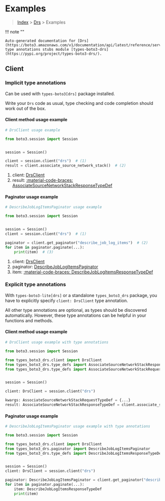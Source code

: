 # Examples

> [Index](../README.md) > [Drs](./README.md) > Examples

!!! note ""

    Auto-generated documentation for [Drs](https://boto3.amazonaws.com/v1/documentation/api/latest/reference/services/drs.html#drs)
    type annotations stubs module [types-boto3-drs](https://pypi.org/project/types-boto3-drs/).

## Client

### Implicit type annotations

Can be used with `types-boto3[drs]` package installed.

Write your `Drs` code as usual,
type checking and code completion should work out of the box.


#### Client method usage example

```python
# DrsClient usage example

from boto3.session import Session


session = Session()

client = session.client("drs")  # (1)
result = client.associate_source_network_stack()  # (2)
```

1. client: [DrsClient](./client.md)
2. result: [:material-code-braces: AssociateSourceNetworkStackResponseTypeDef](./type_defs.md#associatesourcenetworkstackresponsetypedef)



#### Paginator usage example

```python
# DescribeJobLogItemsPaginator usage example

from boto3.session import Session


session = Session()
client = session.client("drs")  # (1)

paginator = client.get_paginator("describe_job_log_items")  # (2)
for item in paginator.paginate(...):
    print(item)  # (3)
```

1. client: [DrsClient](./client.md)
2. paginator: [DescribeJobLogItemsPaginator](./paginators.md#describejoblogitemspaginator)
3. item: [:material-code-braces: DescribeJobLogItemsResponseTypeDef](./type_defs.md#describejoblogitemsresponsetypedef)




### Explicit type annotations

With `types-boto3-lite[drs]`
or a standalone `types_boto3_drs` package, you have to explicitly specify `client: DrsClient` type annotation.

All other type annotations are optional, as types should be discovered automatically.
However, these type annotations can be helpful in your functions and methods.


#### Client method usage example

```python
# DrsClient usage example with type annotations

from boto3.session import Session

from types_boto3_drs.client import DrsClient
from types_boto3_drs.type_defs import AssociateSourceNetworkStackResponseTypeDef
from types_boto3_drs.type_defs import AssociateSourceNetworkStackRequestTypeDef


session = Session()

client: DrsClient = session.client("drs")

kwargs: AssociateSourceNetworkStackRequestTypeDef = {...}
result: AssociateSourceNetworkStackResponseTypeDef = client.associate_source_network_stack(**kwargs)
```



#### Paginator usage example

```python
# DescribeJobLogItemsPaginator usage example with type annotations

from boto3.session import Session

from types_boto3_drs.client import DrsClient
from types_boto3_drs.paginator import DescribeJobLogItemsPaginator
from types_boto3_drs.type_defs import DescribeJobLogItemsResponseTypeDef


session = Session()
client: DrsClient = session.client("drs")

paginator: DescribeJobLogItemsPaginator = client.get_paginator("describe_job_log_items")
for item in paginator.paginate(...):
    item: DescribeJobLogItemsResponseTypeDef
    print(item)
```




